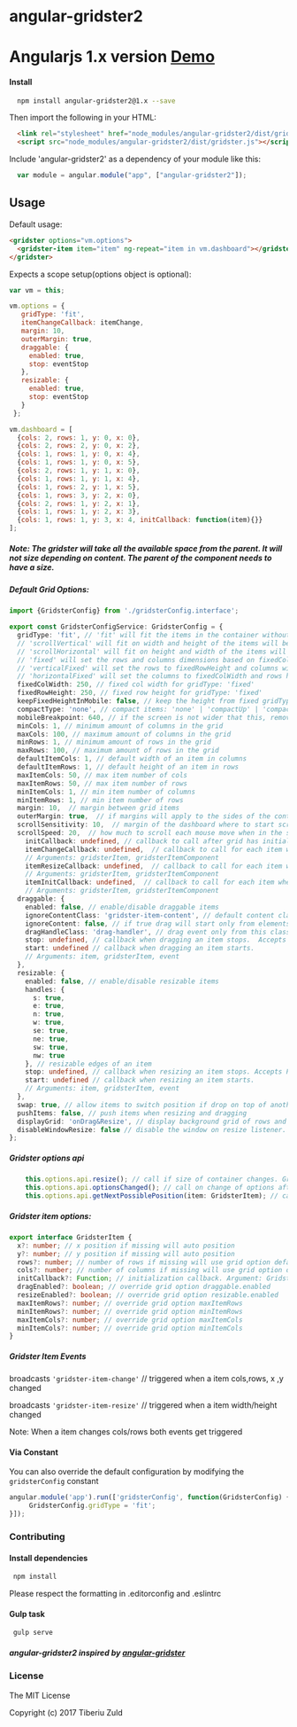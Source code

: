 angular-gridster2
==============
# Angularjs 1.x version [Demo](http://tiberiuzuld.github.io/angular-gridster2/angularjs)

#### Install
```bash
  npm install angular-gridster2@1.x --save
```

Then import the following in your HTML:

```html
  <link rel="stylesheet" href="node_modules/angular-gridster2/dist/gridster.css"/>
  <script src="node_modules/angular-gridster2/dist/gridster.js"></script>
```

Include 'angular-gridster2' as a dependency of your module like this:
```JavaScript
  var module = angular.module("app", ["angular-gridster2"]);
```

## Usage

Default usage:

```html
<gridster options="vm.options">
  <gridster-item item="item" ng-repeat="item in vm.dashboard"></gridster-item>
</gridster>
```
Expects a scope setup(options object is optional):
```JavaScript
var vm = this;

vm.options = {
   gridType: 'fit',
   itemChangeCallback: itemChange,
   margin: 10,
   outerMargin: true,
   draggable: {
     enabled: true,
     stop: eventStop
   },
   resizable: {
     enabled: true,
     stop: eventStop
   }
 };

vm.dashboard = [
  {cols: 2, rows: 1, y: 0, x: 0},
  {cols: 2, rows: 2, y: 0, x: 2},
  {cols: 1, rows: 1, y: 0, x: 4},
  {cols: 1, rows: 1, y: 0, x: 5},
  {cols: 2, rows: 1, y: 1, x: 0},
  {cols: 1, rows: 1, y: 1, x: 4},
  {cols: 1, rows: 2, y: 1, x: 5},
  {cols: 1, rows: 3, y: 2, x: 0},
  {cols: 2, rows: 1, y: 2, x: 1},
  {cols: 1, rows: 1, y: 2, x: 3},
  {cols: 1, rows: 1, y: 3, x: 4, initCallback: function(item){}}
];
```

##### Note: The gridster will take all the available space from the parent. It will not size depending on content. The parent of the component needs to have a size.

##### Default Grid Options:
```typescript
import {GridsterConfig} from './gridsterConfig.interface';

export const GridsterConfigService: GridsterConfig = {
  gridType: 'fit', // 'fit' will fit the items in the container without scroll;
  // 'scrollVertical' will fit on width and height of the items will be the same as the width
  // 'scrollHorizontal' will fit on height and width of the items will be the same as the height
  // 'fixed' will set the rows and columns dimensions based on fixedColWidth and fixedRowHeight options
  // 'verticalFixed' will set the rows to fixedRowHeight and columns width will fit the space available
  // 'horizontalFixed' will set the columns to fixedColWidth and rows height will fit the space available
  fixedColWidth: 250, // fixed col width for gridType: 'fixed'
  fixedRowHeight: 250, // fixed row height for gridType: 'fixed'
  keepFixedHeightInMobile: false, // keep the height from fixed gridType in mobile layout
  compactType: 'none', // compact items: 'none' | 'compactUp' | 'compactLeft' | 'compactUp&Left' | 'compactLeft&Up'
  mobileBreakpoint: 640, // if the screen is not wider that this, remove the grid layout and stack the items
  minCols: 1, // minimum amount of columns in the grid
  maxCols: 100, // maximum amount of columns in the grid
  minRows: 1, // minimum amount of rows in the grid
  maxRows: 100, // maximum amount of rows in the grid
  defaultItemCols: 1, // default width of an item in columns
  defaultItemRows: 1, // default height of an item in rows
  maxItemCols: 50, // max item number of cols
  maxItemRows: 50, // max item number of rows
  minItemCols: 1, // min item number of columns
  minItemRows: 1, // min item number of rows
  margin: 10,  // margin between grid items
  outerMargin: true,  // if margins will apply to the sides of the container
  scrollSensitivity: 10,  // margin of the dashboard where to start scrolling
  scrollSpeed: 20,  // how much to scroll each mouse move when in the scrollSensitivity zone
    initCallback: undefined, // callback to call after grid has initialized. Arguments: gridsterComponent
    itemChangeCallback: undefined,  // callback to call for each item when is changes x, y, rows, cols.
    // Arguments: gridsterItem, gridsterItemComponent
    itemResizeCallback: undefined,  // callback to call for each item when width/height changes.
    // Arguments: gridsterItem, gridsterItemComponent
    itemInitCallback: undefined,  // callback to call for each item when is initialized.
    // Arguments: gridsterItem, gridsterItemComponent
  draggable: {
    enabled: false, // enable/disable draggable items
    ignoreContentClass: 'gridster-item-content', // default content class to ignore the drag event from
    ignoreContent: false, // if true drag will start only from elements from `dragHandleClass`
    dragHandleClass: 'drag-handler', // drag event only from this class. If `ignoreContent` is true.
    stop: undefined, // callback when dragging an item stops.  Accepts Promise return to cancel/approve drag.
    start: undefined // callback when dragging an item starts.
    // Arguments: item, gridsterItem, event
  },
  resizable: {
    enabled: false, // enable/disable resizable items
    handles: {
      s: true,
      e: true,
      n: true,
      w: true,
      se: true,
      ne: true,
      sw: true,
      nw: true
    }, // resizable edges of an item
    stop: undefined, // callback when resizing an item stops. Accepts Promise return to cancel/approve resize.
    start: undefined // callback when resizing an item starts.
    // Arguments: item, gridsterItem, event
  },
  swap: true, // allow items to switch position if drop on top of another
  pushItems: false, // push items when resizing and dragging
  displayGrid: 'onDrag&Resize', // display background grid of rows and columns
  disableWindowResize: false // disable the window on resize listener. This will stop grid to recalculate on window resize.
};
```

##### Gridster options api
```typescript
    this.options.api.resize(); // call if size of container changes. Grid will auto resize on window resize.
    this.options.api.optionsChanged(); // call on change of options after initialization
    this.options.api.getNextPossiblePosition(item: GridsterItem); // call to get a viable position for item. Returns true if found
```

##### Gridster item options:
```typescript
export interface GridsterItem {
  x?: number; // x position if missing will auto position
  y?: number; // y position if missing will auto position
  rows?: number; // number of rows if missing will use grid option defaultItemRows
  cols?: number; // number of columns if missing will use grid option defaultItemCols
  initCallback?: Function; // initialization callback. Argument: GridsterItem, GridsterItemComponent
  dragEnabled?: boolean; // override grid option draggable.enabled
  resizeEnabled?: boolean; // override grid option resizable.enabled
  maxItemRows?: number; // override grid option maxItemRows
  minItemRows?: number; // override grid option minItemRows
  maxItemCols?: number; // override grid option maxItemCols
  minItemCols?: number; // override grid option minItemCols
}
```

##### Gridster Item Events 

  broadcasts ```'gridster-item-change'``` // triggered when a item cols,rows, x ,y changed
  
  broadcasts ```'gridster-item-resize'``` // triggered when a item width/height changed

Note: When a item changes cols/rows both events get triggered

#### Via Constant
You can also override the default configuration by modifying the ```gridsterConfig``` constant

```js
angular.module('app').run(['gridsterConfig', function(GridsterConfig) {
	 GridsterConfig.gridType = 'fit';
}]);
```

### Contributing

#### Install dependencies
```bash
 npm install
```

Please respect the formatting in .editorconfig and .eslintrc

#### Gulp task
```bash
 gulp serve
```

##### angular-gridster2 inspired by [angular-gridster](https://github.com/ManifestWebDesign/angular-gridster) 

### License
 The MIT License
 
 Copyright (c) 2017 Tiberiu Zuld
